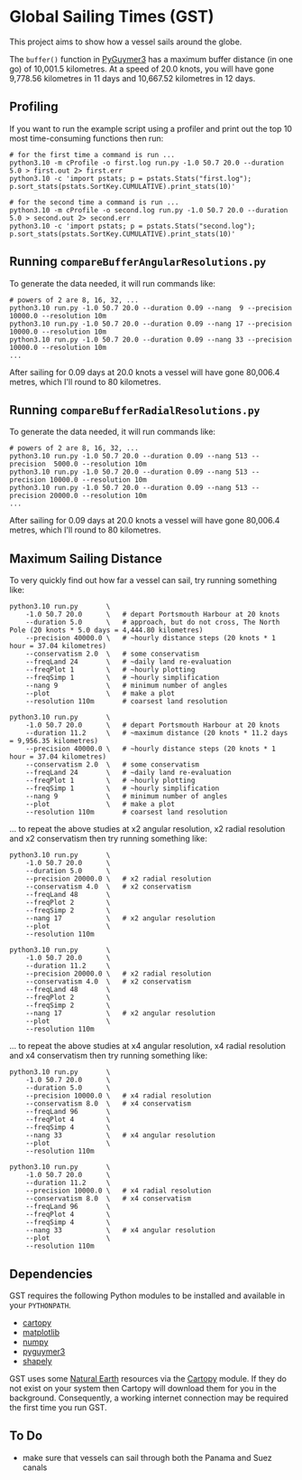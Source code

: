 # Global Sailing Times (GST)

This project aims to show how a vessel sails around the globe.

The `buffer()` function in [PyGuymer3](https://github.com/Guymer/PyGuymer3) has a maximum buffer distance (in one go) of 10,001.5 kilometres. At a speed of 20.0 knots, you will have gone 9,778.56 kilometres in 11 days and 10,667.52 kilometres in 12 days.

## Profiling

If you want to run the example script using a profiler and print out the top 10 most time-consuming functions then run:

```
# for the first time a command is run ...
python3.10 -m cProfile -o first.log run.py -1.0 50.7 20.0 --duration 5.0 > first.out 2> first.err
python3.10 -c 'import pstats; p = pstats.Stats("first.log"); p.sort_stats(pstats.SortKey.CUMULATIVE).print_stats(10)'

# for the second time a command is run ...
python3.10 -m cProfile -o second.log run.py -1.0 50.7 20.0 --duration 5.0 > second.out 2> second.err
python3.10 -c 'import pstats; p = pstats.Stats("second.log"); p.sort_stats(pstats.SortKey.CUMULATIVE).print_stats(10)'
```

## Running `compareBufferAngularResolutions.py`

To generate the data needed, it will run commands like:

```
# powers of 2 are 8, 16, 32, ...
python3.10 run.py -1.0 50.7 20.0 --duration 0.09 --nang  9 --precision 10000.0 --resolution 10m
python3.10 run.py -1.0 50.7 20.0 --duration 0.09 --nang 17 --precision 10000.0 --resolution 10m
python3.10 run.py -1.0 50.7 20.0 --duration 0.09 --nang 33 --precision 10000.0 --resolution 10m
...
```

After sailing for 0.09 days at 20.0 knots a vessel will have gone 80,006.4 metres, which I'll round to 80 kilometres.

## Running `compareBufferRadialResolutions.py`

To generate the data needed, it will run commands like:

```
# powers of 2 are 8, 16, 32, ...
python3.10 run.py -1.0 50.7 20.0 --duration 0.09 --nang 513 --precision  5000.0 --resolution 10m
python3.10 run.py -1.0 50.7 20.0 --duration 0.09 --nang 513 --precision 10000.0 --resolution 10m
python3.10 run.py -1.0 50.7 20.0 --duration 0.09 --nang 513 --precision 20000.0 --resolution 10m
...
```

After sailing for 0.09 days at 20.0 knots a vessel will have gone 80,006.4 metres, which I'll round to 80 kilometres.

## Maximum Sailing Distance

To very quickly find out how far a vessel can sail, try running something like:

```
python3.10 run.py       \
    -1.0 50.7 20.0      \   # depart Portsmouth Harbour at 20 knots
    --duration 5.0      \   # approach, but do not cross, The North Pole (20 knots * 5.0 days = 4,444.80 kilometres)
    --precision 40000.0 \   # ~hourly distance steps (20 knots * 1 hour = 37.04 kilometres)
    --conservatism 2.0  \   # some conservatism
    --freqLand 24       \   # ~daily land re-evaluation
    --freqPlot 1        \   # ~hourly plotting
    --freqSimp 1        \   # ~hourly simplification
    --nang 9            \   # minimum number of angles
    --plot              \   # make a plot
    --resolution 110m       # coarsest land resolution

python3.10 run.py       \
    -1.0 50.7 20.0      \   # depart Portsmouth Harbour at 20 knots
    --duration 11.2     \   # ~maximum distance (20 knots * 11.2 days = 9,956.35 kilometres)
    --precision 40000.0 \   # ~hourly distance steps (20 knots * 1 hour = 37.04 kilometres)
    --conservatism 2.0  \   # some conservatism
    --freqLand 24       \   # ~daily land re-evaluation
    --freqPlot 1        \   # ~hourly plotting
    --freqSimp 1        \   # ~hourly simplification
    --nang 9            \   # minimum number of angles
    --plot              \   # make a plot
    --resolution 110m       # coarsest land resolution
```

... to repeat the above studies at x2 angular resolution, x2 radial resolution and x2 conservatism then try running something like:

```
python3.10 run.py       \
    -1.0 50.7 20.0      \
    --duration 5.0      \
    --precision 20000.0 \   # x2 radial resolution
    --conservatism 4.0  \   # x2 conservatism
    --freqLand 48       \
    --freqPlot 2        \
    --freqSimp 2        \
    --nang 17           \   # x2 angular resolution
    --plot              \
    --resolution 110m

python3.10 run.py       \
    -1.0 50.7 20.0      \
    --duration 11.2     \
    --precision 20000.0 \   # x2 radial resolution
    --conservatism 4.0  \   # x2 conservatism
    --freqLand 48       \
    --freqPlot 2        \
    --freqSimp 2        \
    --nang 17           \   # x2 angular resolution
    --plot              \
    --resolution 110m
```

... to repeat the above studies at x4 angular resolution, x4 radial resolution and x4 conservatism then try running something like:

```
python3.10 run.py       \
    -1.0 50.7 20.0      \
    --duration 5.0      \
    --precision 10000.0 \   # x4 radial resolution
    --conservatism 8.0  \   # x4 conservatism
    --freqLand 96       \
    --freqPlot 4        \
    --freqSimp 4        \
    --nang 33           \   # x4 angular resolution
    --plot              \
    --resolution 110m

python3.10 run.py       \
    -1.0 50.7 20.0      \
    --duration 11.2     \
    --precision 10000.0 \   # x4 radial resolution
    --conservatism 8.0  \   # x4 conservatism
    --freqLand 96       \
    --freqPlot 4        \
    --freqSimp 4        \
    --nang 33           \   # x4 angular resolution
    --plot              \
    --resolution 110m
```

## Dependencies

GST requires the following Python modules to be installed and available in your `PYTHONPATH`.

* [cartopy](https://pypi.org/project/Cartopy/)
* [matplotlib](https://pypi.org/project/matplotlib/)
* [numpy](https://pypi.org/project/numpy/)
* [pyguymer3](https://github.com/Guymer/PyGuymer3)
* [shapely](https://pypi.org/project/Shapely/)

GST uses some [Natural Earth](https://www.naturalearthdata.com/) resources via the [Cartopy](https://scitools.org.uk/cartopy/docs/latest/) module. If they do not exist on your system then Cartopy will download them for you in the background. Consequently, a working internet connection may be required the first time you run GST.

## To Do

* make sure that vessels can sail through both the Panama and Suez canals
